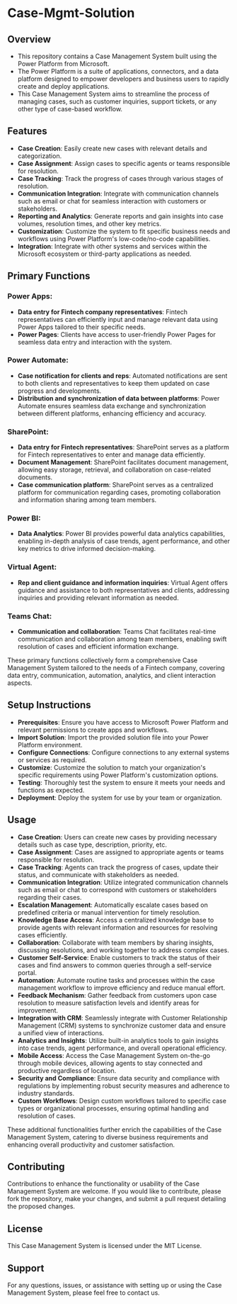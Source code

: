 # Case-Mgmt-Solution

## Overview
- This repository contains a Case Management System built using the Power Platform from Microsoft. 
- The Power Platform is a suite of applications, connectors, and a data platform designed to empower developers and business users to rapidly create and deploy applications. 
- This Case Management System aims to streamline the process of managing cases, such as customer inquiries, support tickets, or any other type of case-based workflow.

## Features
- **Case Creation**: Easily create new cases with relevant details and categorization.
- **Case Assignment**: Assign cases to specific agents or teams responsible for resolution.
- **Case Tracking**: Track the progress of cases through various stages of resolution.
- **Communication Integration**: Integrate with communication channels such as email or chat for seamless interaction with customers or stakeholders.
- **Reporting and Analytics**: Generate reports and gain insights into case volumes, resolution times, and other key metrics.
- **Customization**: Customize the system to fit specific business needs and workflows using Power Platform's low-code/no-code capabilities.
- **Integration**: Integrate with other systems and services within the Microsoft ecosystem or third-party applications as needed.

## Primary Functions

### Power Apps:
- **Data entry for Fintech company representatives**: Fintech representatives can efficiently input and manage relevant data using Power Apps tailored to their specific needs.
- **Power Pages**: Clients have access to user-friendly Power Pages for seamless data entry and interaction with the system.

### Power Automate:
- **Case notification for clients and reps**: Automated notifications are sent to both clients and representatives to keep them updated on case progress and developments.
- **Distribution and synchronization of data between platforms**: Power Automate ensures seamless data exchange and synchronization between different platforms, enhancing efficiency and accuracy.

### SharePoint:
- **Data entry for Fintech representatives**: SharePoint serves as a platform for Fintech representatives to enter and manage data efficiently.
- **Document Management**: SharePoint facilitates document management, allowing easy storage, retrieval, and collaboration on case-related documents.
- **Case communication platform**: SharePoint serves as a centralized platform for communication regarding cases, promoting collaboration and information sharing among team members.

### Power BI:
- **Data Analytics**: Power BI provides powerful data analytics capabilities, enabling in-depth analysis of case trends, agent performance, and other key metrics to drive informed decision-making.

### Virtual Agent:
- **Rep and client guidance and information inquiries**: Virtual Agent offers guidance and assistance to both representatives and clients, addressing inquiries and providing relevant information as needed.

### Teams Chat:
- **Communication and collaboration**: Teams Chat facilitates real-time communication and collaboration among team members, enabling swift resolution of cases and efficient information exchange.

These primary functions collectively form a comprehensive Case Management System tailored to the needs of a Fintech company, covering data entry, communication, automation, analytics, and client interaction aspects.

## Setup Instructions
- **Prerequisites**: Ensure you have access to Microsoft Power Platform and relevant permissions to create apps and workflows.
- **Import Solution**: Import the provided solution file into your Power Platform environment.
- **Configure Connections**: Configure connections to any external systems or services as required.
- **Customize**: Customize the solution to match your organization's specific requirements using Power Platform's customization options.
- **Testing**: Thoroughly test the system to ensure it meets your needs and functions as expected.
- **Deployment**: Deploy the system for use by your team or organization.

## Usage
- **Case Creation**: Users can create new cases by providing necessary details such as case type, description, priority, etc.
- **Case Assignment**: Cases are assigned to appropriate agents or teams responsible for resolution.
- **Case Tracking**: Agents can track the progress of cases, update their status, and communicate with stakeholders as needed.
- **Communication Integration**: Utilize integrated communication channels such as email or chat to correspond with customers or stakeholders regarding their cases.
- **Escalation Management**: Automatically escalate cases based on predefined criteria or manual intervention for timely resolution.
- **Knowledge Base Access**: Access a centralized knowledge base to provide agents with relevant information and resources for resolving cases efficiently.
- **Collaboration**: Collaborate with team members by sharing insights, discussing resolutions, and working together to address complex cases.
- **Customer Self-Service**: Enable customers to track the status of their cases and find answers to common queries through a self-service portal.
- **Automation**: Automate routine tasks and processes within the case management workflow to improve efficiency and reduce manual effort.
- **Feedback Mechanism**: Gather feedback from customers upon case resolution to measure satisfaction levels and identify areas for improvement.
- **Integration with CRM**: Seamlessly integrate with Customer Relationship Management (CRM) systems to synchronize customer data and ensure a unified view of interactions.
- **Analytics and Insights**: Utilize built-in analytics tools to gain insights into case trends, agent performance, and overall operational efficiency.
- **Mobile Access**: Access the Case Management System on-the-go through mobile devices, allowing agents to stay connected and productive regardless of location.
- **Security and Compliance**: Ensure data security and compliance with regulations by implementing robust security measures and adherence to industry standards.
- **Custom Workflows**: Design custom workflows tailored to specific case types or organizational processes, ensuring optimal handling and resolution of cases.

These additional functionalities further enrich the capabilities of the Case Management System, catering to diverse business requirements and enhancing overall productivity and customer satisfaction.

## Contributing
Contributions to enhance the functionality or usability of the Case Management System are welcome. If you would like to contribute, please fork the repository, make your changes, and submit a pull request detailing the proposed changes.

## License
This Case Management System is licensed under the MIT License.

## Support
For any questions, issues, or assistance with setting up or using the Case Management System, please feel free to contact us.
